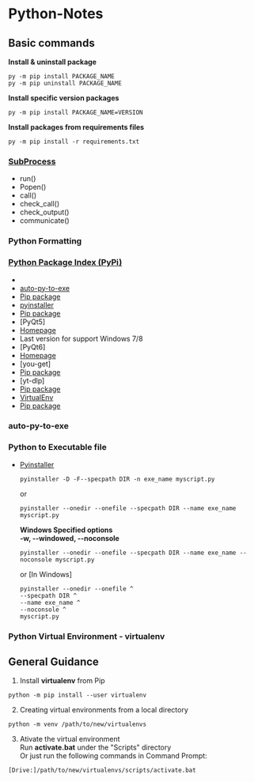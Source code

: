 # Python-Notes

## Basic commands

**Install & uninstall package**
```
py -m pip install PACKAGE_NAME  
py -m pip uninstall PACKAGE_NAME  
```
**Install specific version packages**
```
py -m pip install PACKAGE_NAME=VERSION
```
**Install packages from requirements files**
```
py -m pip install -r requirements.txt
```

### [SubProcess](https://docs.python.org/3/library/subprocess.html)
- run() 
- Popen()
- call()
- check_call()
- check_output()
- communicate()

### Python Formatting

### [Python Package Index (PyPi)](https://pypi.org/)
- 
- [auto-py-to-exe](#autopytoexe)
 - [Pip package](https://pypi.org/project/auto-py-to-exe/)
- [pyinstaller](#pyinstaller)
 - [Pip package](https://pypi.org/project/pyinstaller/)
- [PyQt5]
 - [Homepage](https://pypi.org/project/PyQt5/)
 - Last version for support Windows 7/8
- [PyQt6]
 - [Homepage](https://pypi.org/project/PyQt6/)
- [you-get]
 - [Pip package](https://pypi.org/project/you-get/)
- [yt-dlp]
 - [Pip package](https://pypi.org/project/yt-dlp/)
- [VirtualEnv](#virtualenv)
 - [Pip package]()



<h3 id=autopytoexe>auto-py-to-exe</h3>

<h3 id=pyinstaller>Python to Executable file</h3>

- [Pyinstaller](https://pyinstaller.org/en/stable/usage.html#using-pyinstaller) 
    ```
    pyinstaller -D -F--specpath DIR -n exe_name myscript.py
    ```
    or
    ```
    pyinstaller --onedir --onefile --specpath DIR --name exe_name myscript.py
    ```
    **Windows Specified options**  
    **-w, --windowed, --noconsole**
    ```
    pyinstaller --onedir --onefile --specpath DIR --name exe_name --noconsole myscript.py
    ```
    or [In Windows]
    ```
    pyinstaller --onedir --onefile ^
    --specpath DIR ^
    --name exe_name ^
    --noconsole ^
    myscript.py
    ```

<h3 id=virtualenv>Python Virtual Environment - virtualenv</h3>

## General Guidance
1. Install **virtualenv** from Pip
```
python -m pip install --user virtualenv
```
2. Creating virtual environments from a local directory
```
python -m venv /path/to/new/virtualenvs
```
3. Ativate the virtual environment  
Run **activate.bat** under the "Scripts" directory  
Or just run the following commands in Command Prompt:
```
[Drive:]/path/to/new/virtualenvs/scripts/activate.bat

```

